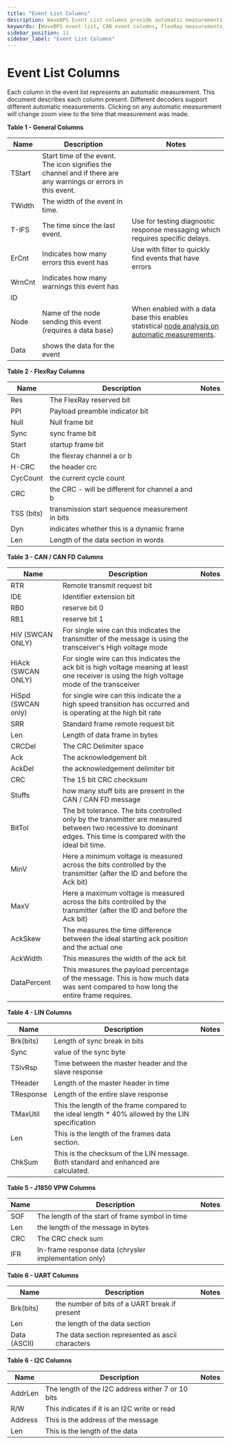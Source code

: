 ```yaml
---
title: "Event List Columns"
description: WaveBPS Event List columns provide automatic measurements such as timing, voltage, errors, and protocol-specific metrics for CAN, LIN, FlexRay, UART, J1850, and I2C. Clickable entries enhance waveform navigation and diagnostics.
keywords: [WaveBPS event list, CAN event columns, FlexRay measurements, LIN protocol analyzer, UART event decoder, I2C waveform analysis, automotive protocol diagnostics, WaveBPS error count, transmission width measurement, CAN FD Ack Skew, node name database, protocol-specific measurement tools, event timing in WaveBPS, waveform protocol columns]
sidebar_position: 11
sidebar_label: "Event List Columns"
---
```


# Event List Columns

Each column in the event list represents an automatic measurement. This document describes each column present. Different decoders support different automatic measurements. Clicking on any automatic measurement will change zoom view to the time that measurement was made.

**Table 1 - General Columns**

| Name   | Description                                                                                                    | Notes                                                                                                                   |
| ------ | -------------------------------------------------------------------------------------------------------------- | ----------------------------------------------------------------------------------------------------------------------- |
| TStart | Start time of the event. The icon signifies the channel and if there are any warnings or errors in this event. |                                                                                                                         |
| TWidth | The width of the event in time.                                                                                |                                                                                                                         |
| T-IFS  | The time since the last event.                                                                                 | Use for testing diagnostic response messaging which requires specific delays.                                           |
| ErCnt  | Indicates how many errors this event has                                                                       | Use with filter to quickly find events that have errors                                                                 |
| WrnCnt | Indicates how many warnings this event has                                                                     |                                                                                                                         |
| ID     |                                                                                                                |                                                                                                                         |
| Node   | Name of the node sending this event (requires a data base)                                                     | When enabled with a data base this enables statistical [node analysis on automatic measurements](/advanced-analysis).   |
| Data   | shows the data for the event                                                                                   |                                                                                                                         |

**Table 2 - FlexRay Columns**

| Name       | Description                                     | Notes |
| ---------- | ----------------------------------------------- | ----- |
| Res        | The FlexRay reserved bit                        |       |
| PPI        | Payload preamble indicator bit                  |       |
| Null       | Null frame bit                                  |       |
| Sync       | sync frame bit                                  |       |
| Start      | startup frame bit                               |       |
| Ch         | the flexray channel a or b                      |       |
| H-CRC      | the header crc                                  |       |
| CycCount   | the current cycle count                         |       |
| CRC        | the CRC - will be different for channel a and b |       |
| TSS (bits) | transmission start sequence measurement in bits |       |
| Dyn        | indicates whether this is a dynamic frame       |       |
| Len        | Length of the data section in words             |       |

**Table 3 - CAN / CAN FD** **Columns**

| Name               | Description                                                                                                                                                         | Notes |
| ------------------ | ------------------------------------------------------------------------------------------------------------------------------------------------------------------- | ----- |
| RTR                | Remote transmit request bit                                                                                                                                         |       |
| IDE                | Identifier extension bit                                                                                                                                            |       |
| RB0                | reserve bit 0                                                                                                                                                       |       |
| RB1                | reserve bit 1                                                                                                                                                       |       |
| HiV (SWCAN ONLY)   | For single wire can this indicates the transmitter of the message is using the transceiver's High voltage mode                                                      |       |
| HiAck (SWCAN ONLY) | For single wire can this indicates the ack bit is high voltage meaning at least one receiver is using the high voltage mode of the transceiver                      |       |
| HiSpd (SWCAN only) | for single wire can this indicate the a high speed transition has occurred and is operating at the high bit rate                                                    |       |
| SRR                | Standard frame remote request bit                                                                                                                                   |       |
| Len                | Length of data frame in bytes                                                                                                                                       |       |
| CRCDel             | The CRC Delimiter space                                                                                                                                             |       |
| Ack                | The acknowledgement bit                                                                                                                                             |       |
| AckDel             | the acknowledgement delimiter bit                                                                                                                                   |       |
| CRC                | The 15 bit CRC checksum                                                                                                                                             |       |
| Stuffs             | how many stuff bits are present in the CAN / CAN FD message                                                                                                         |       |
| BitTol             | The bit tolerance. The bits controlled only by the transmitter are measured between two recessive to dominant edges. This time is compared with the ideal bit time. |       |
| MinV               | Here a minimum voltage is measured across the bits controlled by the transmitter (after the ID and before the Ack bit)                                              |       |
| MaxV               | Here a maximum voltage is measured across the bits controlled by the transmitter (after the ID and before the Ack bit)                                              |       |
| AckSkew            | The measures the time difference between the ideal starting ack position and the actual one                                                                         |       |
| AckWidth           | This measures the width of the ack bit                                                                                                                              |       |
| DataPercent        | This measures the payload percentage of the message. This is how much data was sent compared to how long the entire frame requires.                                 |       |

**Table 4 - LIN Columns**

| Name      | Description                                                                                       | Notes |
| --------- | ------------------------------------------------------------------------------------------------- | ----- |
| Brk(bits) | Length of sync break in bits                                                                      |       |
| Sync      | value of the sync byte                                                                            |       |
| TSlvRsp   | Time between the master header and the slave response                                             |       |
| THeader   | Length of the master header in time                                                               |       |
| TResponse | Length of the entire slave response                                                               |       |
| TMaxUtil  | This the length of the frame compared to the ideal length \* 40% allowed by the LIN specification |       |
| Len       | This is the length of the frames data section.                                                    |       |
| ChkSum    | This is the checksum of the LIN message. Both standard and enhanced are calculated.               |       |

**Table 5 - J1850 VPW Columns**

| Name | Description                                           | Notes |
| ---- | ----------------------------------------------------- | ----- |
| SOF  | The length of the start of frame symbol in time       |       |
| Len  | the length of the message in bytes                    |       |
| CRC  | The CRC check sum                                     |       |
| IFR  | In-frame response data (chrysler implementation only) |       |

**Table 6 - UART Columns**

| Name         | Description                                      | Notes |
| ------------ | ------------------------------------------------ | ----- |
| Brk(bits)    | the number of bits of a UART break if present    |       |
| Len          | the length of the data section                   |       |
| Data (ASCII) | The data section represented as ascii characters |       |

**Table 6 - I2C Columns**

| Name    | Description                                       | Notes |
| ------- | ------------------------------------------------- | ----- |
| AddrLen | The length of the I2C address either 7 or 10 bits |       |
| R/W     | This indicates if it is an I2C write or read      |       |
| Address | This is the address of the message                |       |
| Len     | This is the length of the data                    |       |